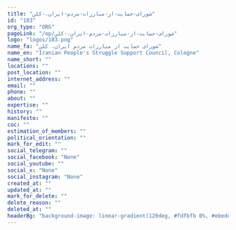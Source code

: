 ```yaml
---
title: "شورای-حمایت-از-مبارزات-مردم-ایران،-کلن"
id: "103"
org_type: "ORG"
pageLink: "/op/شورای-حمایت-از-مبارزات-مردم-ایران،-کلن"
logo: "logos/103.png"
name_fa: "شورای حمایت از مبارزات مردم ایران، کلن"
name_en: "Iranian People's Struggle Support Council, Cologne"
name_short: ""
locations: ""
post_location: ""
internet_address: ""
email: ""
phone: ""
about: ""
expertise: ""
history: ""
manifesto: ""
coc: ""
estimation_of_members: ""
political_orientation: ""
mark_for_edit: ""
social_telegram: ""
social_facebook: "None"
social_youtube: ""
social_x: "None"
social_instagram: "None"
created_at: ""
updated_at: ""
mark_for_delete: ""
delete_reason: ""
deleted_at: ""
headerBg: "background-image: linear-gradient(120deg, #fdfbfb 0%, #ebedee 100%);"
---
```

